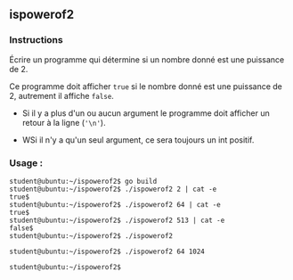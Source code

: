 ## ispowerof2

### Instructions

Écrire un programme qui détermine si un nombre donné est une puissance de 2.

Ce programme doit afficher `true` si le nombre donné est une puissance de 2, autrement il affiche `false`.

-   Si il y a plus d'un ou aucun argument le programme doit afficher un retour à la ligne (`'\n'`).

-   WSi il n'y a qu'un seul argument, ce sera toujours un int positif.

### Usage :

```console
student@ubuntu:~/ispowerof2$ go build
student@ubuntu:~/ispowerof2$ ./ispowerof2 2 | cat -e
true$
student@ubuntu:~/ispowerof2$ ./ispowerof2 64 | cat -e
true$
student@ubuntu:~/ispowerof2$ ./ispowerof2 513 | cat -e
false$
student@ubuntu:~/ispowerof2$ ./ispowerof2

student@ubuntu:~/ispowerof2$ ./ispowerof2 64 1024

student@ubuntu:~/ispowerof2$
```
